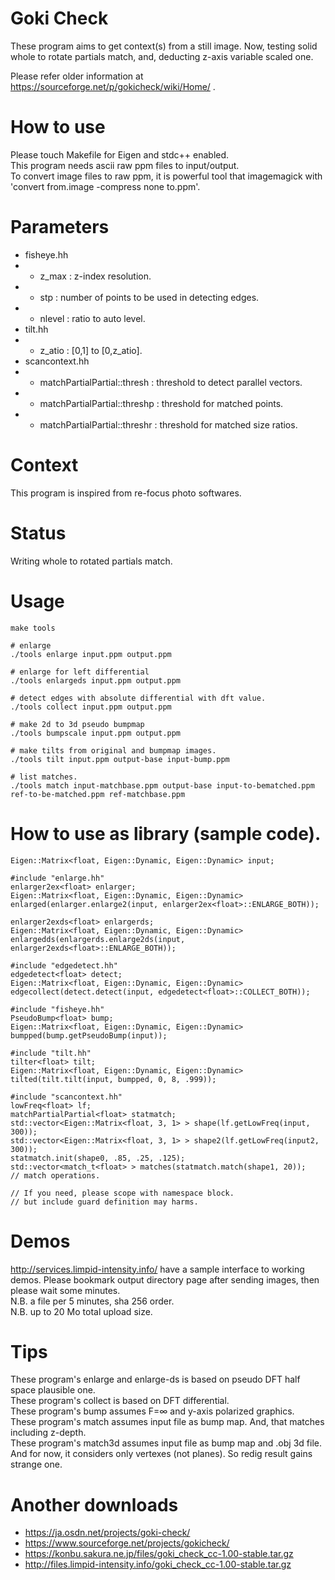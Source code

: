 # Goki Check
These program aims to get context(s) from a still image.
Now, testing solid whole to rotate partials match, and, deducting z-axis variable scaled one.

Please refer older information at https://sourceforge.net/p/gokicheck/wiki/Home/ .

# How to use
Please touch Makefile for Eigen and stdc++ enabled.  
This program needs ascii raw ppm files to input/output.  
To convert image files to raw ppm, it is powerful tool that imagemagick with 'convert from.image -compress none to.ppm'. 

# Parameters
* fisheye.hh
* * z_max  : z-index resolution.
* * stp    : number of points to be used in detecting edges.
* * nlevel : ratio to auto level.
* tilt.hh
* * z_atio : [0,1] to [0,z_atio].
* scancontext.hh
* * matchPartialPartial::thresh  : threshold to detect parallel vectors.
* * matchPartialPartial::threshp : threshold for matched points.
* * matchPartialPartial::threshr : threshold for matched size ratios.

# Context
This program is inspired from re-focus photo softwares.

# Status
Writing whole to rotated partials match.

# Usage
    make tools
    
    # enlarge
    ./tools enlarge input.ppm output.ppm
    
    # enlarge for left differential
    ./tools enlargeds input.ppm output.ppm
    
    # detect edges with absolute differential with dft value.
    ./tools collect input.ppm output.ppm
    
    # make 2d to 3d pseudo bumpmap
    ./tools bumpscale input.ppm output.ppm
    
    # make tilts from original and bumpmap images.
    ./tools tilt input.ppm output-base input-bump.ppm
    
    # list matches.
    ./tools match input-matchbase.ppm output-base input-to-bematched.ppm ref-to-be-matched.ppm ref-matchbase.ppm

# How to use as library (sample code).
    Eigen::Matrix<float, Eigen::Dynamic, Eigen::Dynamic> input;
    
    #include "enlarge.hh"
    enlarger2ex<float> enlarger;
    Eigen::Matrix<float, Eigen::Dynamic, Eigen::Dynamic> enlarged(enlarger.enlarge2(input, enlarger2ex<float>::ENLARGE_BOTH));
    
    enlarger2exds<float> enlargerds;
    Eigen::Matrix<float, Eigen::Dynamic, Eigen::Dynamic> enlargedds(enlargerds.enlarge2ds(input, enlarger2exds<float>::ENLARGE_BOTH));
    
    #include "edgedetect.hh"
    edgedetect<float> detect;
    Eigen::Matrix<float, Eigen::Dynamic, Eigen::Dynamic> edgecollect(detect.detect(input, edgedetect<float>::COLLECT_BOTH));
    
    #include "fisheye.hh"
    PseudoBump<float> bump;
    Eigen::Matrix<float, Eigen::Dynamic, Eigen::Dynamic> bumpped(bump.getPseudoBump(input));
    
    #include "tilt.hh"
    tilter<float> tilt;
    Eigen::Matrix<float, Eigen::Dynamic, Eigen::Dynamic> tilted(tilt.tilt(input, bumpped, 0, 8, .999));
    
    #include "scancontext.hh"
    lowFreq<float> lf;
    matchPartialPartial<float> statmatch;
    std::vector<Eigen::Matrix<float, 3, 1> > shape(lf.getLowFreq(input, 300));
    std::vector<Eigen::Matrix<float, 3, 1> > shape2(lf.getLowFreq(input2, 300));
    statmatch.init(shape0, .85, .25, .125);
    std::vector<match_t<float> > matches(statmatch.match(shape1, 20));
    // match operations.
    
    // If you need, please scope with namespace block.
    // but include guard definition may harms.

# Demos
http://services.limpid-intensity.info/ have a sample interface to working demos.
Please bookmark output directory page after sending images, then please wait some minutes.  
N.B. a file per 5 minutes, sha 256 order.  
N.B. up to 20 Mo total upload size.

# Tips
These program's enlarge and enlarge-ds is based on pseudo DFT half space plausible one.  
These program's collect is based on DFT differential.  
These program's bump assumes F=∞ and y-axis polarized graphics.   
These program's match assumes input file as bump map. And, that matches including z-depth.  
These program's match3d assumes input file as bump map and .obj 3d file. And for now, it considers only vertexes (not planes). So redig result gains strange one.

# Another downloads
* https://ja.osdn.net/projects/goki-check/
* https://www.sourceforge.net/projects/gokicheck/
* https://konbu.sakura.ne.jp/files/goki_check_cc-1.00-stable.tar.gz
* http://files.limpid-intensity.info/goki_check_cc-1.00-stable.tar.gz
